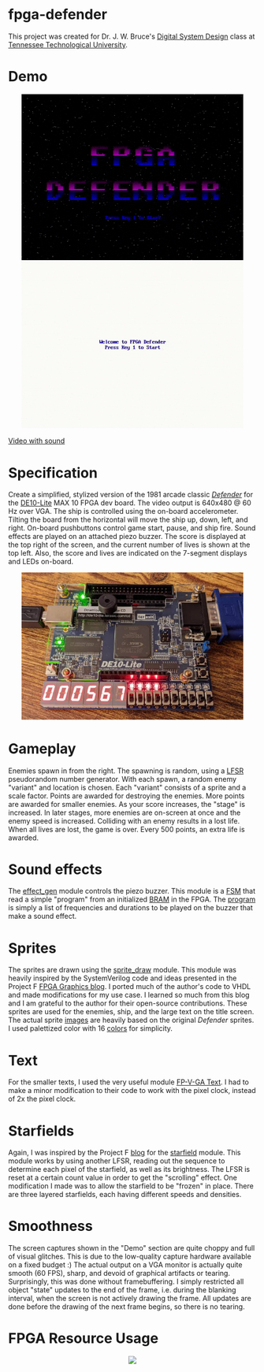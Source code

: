 # fpga-defender
This project was created for Dr. J. W. Bruce's [Digital System Design](http://jwbruce.info/teaching/ece4110/) class at [Tennessee Technological University](https://www.tntech.edu/engineering/programs/ece/).

# Demo

<p align="center">
  <img src="img/demo1.gif" width=450> <img src="img/demo2.gif" width=450>
</p>

[Video with sound](https://www.youtube.com/watch?v=Bie1J2sb7rM)
# Specification
Create a simplified, stylized version of the 1981 arcade classic [*Defender*](https://en.wikipedia.org/wiki/Defender_(1981_video_game)) for the [DE10-Lite](https://www.terasic.com.tw/cgi-bin/page/archive.pl?Language=English&No=1021) MAX 10 FPGA dev board. The video output is 640x480 @ 60 Hz over VGA. The ship is controlled using the on-board accelerometer. Tilting the board from the horizontal will move the ship up, down, left, and right. On-board pushbuttons control game start, pause, and ship fire. Sound effects are played on an attached piezo buzzer. The score is displayed at the top right of the screen, and the current number of lives is shown at the top left. Also, the score and lives are indicated on the 7-segment displays and LEDs on-board.

<p align="center">
  <img src="img/board.jpg" width=450>
</p>

# Gameplay
Enemies spawn in from the right. The spawning is random, using a [LFSR](https://en.wikipedia.org/wiki/Linear-feedback_shift_register) pseudorandom number generator. With each spawn, a random enemy "variant" and location is chosen. Each "variant" consists of a sprite and a scale factor. Points are awarded for destroying the enemies. More points are awarded for smaller enemies. As your score increases, the "stage" is increased. In later stages, more enemies are on-screen at once and the enemy speed is increased. Colliding with an enemy results in a lost life. When all lives are lost, the game is over. Every 500 points, an extra life is awarded.

# Sound effects
The [effect_gen](bonuses/proj1/sound_effects/effect_gen.vhd) module controls the piezo buzzer. This module is a [FSM](https://en.wikipedia.org/wiki/Finite-state_machine) that read a simple "program" from an initialized [BRAM](https://www.nandland.com/articles/block-ram-in-fpga.html) in the FPGA. The [program](bonuses/proj1/res/effect_mem.mif) is simply a list of frequencies and durations to be played on the buzzer that make a sound effect.

# Sprites
The sprites are drawn using the [sprite_draw](bonuses/proj1/sprite_draw.vhd) module. This module was heavily inspired by the SystemVerilog code and ideas presented in the Project F [FPGA Graphics blog](https://projectf.io/posts/fpga-graphics/). I ported much of the author's code to VHDL and made modifications for my use case. I learned so much from this blog and I am grateful to the author for their open-source contributions. These sprites are used for the enemies, ship, and the large text on the title screen. The actual sprite [images](bonuses/proj1/res/sprite_data.mif) are heavily based on the original *Defender* sprites. I used palettized color with 16 [colors](bonuses/proj1/res/palette.mif) for simplicity.

# Text
For the smaller texts, I used the very useful module [FP-V-GA Text](https://github.com/MadLittleMods/FP-V-GA-Text). I had to make a minor modification to their code to work with the pixel clock, instead of 2x the pixel clock.

# Starfields
Again, I was inspired by the Project F [blog](https://projectf.io/posts/fpga-ad-astra/) for the [starfield](bonuses/proj1/starfield.vhd) module. This module works by using another LFSR, reading out the sequence to determine each pixel of the starfield, as well as its brightness. The LFSR is reset at a certain count value in order to get the "scrolling" effect. One modification I made was to allow the starfield to be "frozen" in place. There are three layered starfields, each having different speeds and densities.

# Smoothness
The screen captures shown in the "Demo" section are quite choppy and full of visual glitches. This is due to the low-quality capture hardware available on a fixed budget :) The actual output on a VGA monitor is actually quite smooth (60 FPS), sharp, and devoid of graphical artifacts or tearing. Surprisingly, this was done without framebuffering. I simply restricted all object "state" updates to the end of the frame, i.e. during the blanking interval, when the screen is not actively drawing the frame. All updates are done before the drawing of the next frame begins, so there is no tearing.

# FPGA Resource Usage
<p align="center">
  <img src="img/res_use.png" width=450>
</p>
